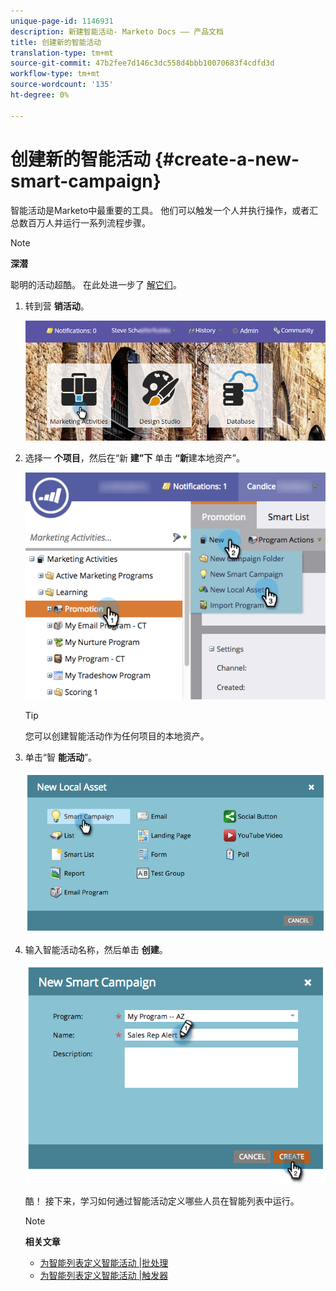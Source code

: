 ```yaml
---
unique-page-id: 1146931
description: 新建智能活动- Marketo Docs —— 产品文档
title: 创建新的智能活动
translation-type: tm+mt
source-git-commit: 47b2fee7d146c3dc558d4bbb10070683f4cdfd3d
workflow-type: tm+mt
source-wordcount: '135'
ht-degree: 0%

---
```



# 创建新的智能活动 {#create-a-new-smart-campaign}

智能活动是Marketo中最重要的工具。 他们可以触发一个人并执行操作，或者汇总数百万人并运行一系列流程步骤。

>[!NOTE]
>
>**深潜**
>
>聪明的活动超酷。 在此处进一步了 [解它们](../../../../product-docs/core-marketo-concepts/smart-campaigns/understanding-smart-campaigns.md)。

1. 转到营 **销活动**。

   ![](assets/login-marketing-activities.png)

1. 选择一 **个项目**，然后在“新 **建”下** 单击 **“新**&#x200B;建本地资产”。

   ![](assets/program-localassethands.png)

   >[!TIP]
   >
   >您可以创建智能活动作为任何项目的本地资产。

1. 单击“智 **能活动**”。

   ![](assets/image2014-9-19-15-3a9-3a51.png)

1. 输入智能活动名称，然后单击 **创建**。

   ![](assets/image2014-9-19-15-3a10-3a41.png)

   酷！ 接下来，学习如何通过智能活动定义哪些人员在智能列表中运行。

   >[!NOTE]
   >
   >**相关文章**
   >
   >    
   >    
   >    * [为智能列表定义智能活动 |批处理](define-smart-list-for-smart-campaign-batch.md)
   >    * [为智能列表定义智能活动 |触发器](define-smart-list-for-smart-campaign-trigger.md)


